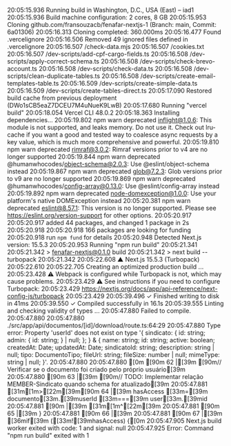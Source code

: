 20:05:15.936 Running build in Washington, D.C., USA (East) – iad1
20:05:15.936 Build machine configuration: 2 cores, 8 GB
20:05:15.953 Cloning github.com/fransouzacb/fenafar-nextjs-1 (Branch: main, Commit: 6a01306)
20:05:16.313 Cloning completed: 360.000ms
20:05:16.477 Found .vercelignore
20:05:16.506 Removed 49 ignored files defined in .vercelignore
20:05:16.507   /check-data.mjs
20:05:16.507   /cookies.txt
20:05:16.507   /dev-scripts/add-cpf-cargo-fields.ts
20:05:16.508   /dev-scripts/apply-correct-schema.ts
20:05:16.508   /dev-scripts/check-brevo-account.ts
20:05:16.508   /dev-scripts/check-data.ts
20:05:16.508   /dev-scripts/clean-duplicate-tables.ts
20:05:16.508   /dev-scripts/create-email-templates-table.ts
20:05:16.509   /dev-scripts/create-simple-data.ts
20:05:16.509   /dev-scripts/create-tables-direct.ts
20:05:17.090 Restored build cache from previous deployment (DWo1sCB5eaZ7DCEU7M4uNueK9LwB)
20:05:17.680 Running "vercel build"
20:05:18.054 Vercel CLI 48.0.2
20:05:18.363 Installing dependencies...
20:05:19.802 npm warn deprecated inflight@1.0.6: This module is not supported, and leaks memory. Do not use it. Check out lru-cache if you want a good and tested way to coalesce async requests by a key value, which is much more comprehensive and powerful.
20:05:19.810 npm warn deprecated rimraf@3.0.2: Rimraf versions prior to v4 are no longer supported
20:05:19.844 npm warn deprecated @humanwhocodes/object-schema@2.0.3: Use @eslint/object-schema instead
20:05:19.867 npm warn deprecated glob@7.2.3: Glob versions prior to v9 are no longer supported
20:05:19.869 npm warn deprecated @humanwhocodes/config-array@0.13.0: Use @eslint/config-array instead
20:05:19.892 npm warn deprecated node-domexception@1.0.0: Use your platform's native DOMException instead
20:05:20.381 npm warn deprecated eslint@8.57.1: This version is no longer supported. Please see https://eslint.org/version-support for other options.
20:05:20.917 
20:05:20.917 added 44 packages, and changed 1 package in 2s
20:05:20.918 
20:05:20.918 166 packages are looking for funding
20:05:20.918   run `npm fund` for details
20:05:20.948 Detected Next.js version: 15.5.3
20:05:20.953 Running "npm run build"
20:05:21.341 
20:05:21.342 > fenafar-nextjs@0.1.0 build
20:05:21.342 > next build --turbopack
20:05:21.342 
20:05:22.608    ▲ Next.js 15.5.3 (Turbopack)
20:05:22.610 
20:05:22.705    Creating an optimized production build ...
20:05:23.428  ⚠ Webpack is configured while Turbopack is not, which may cause problems.
20:05:23.429  ⚠ See instructions if you need to configure Turbopack:
20:05:23.429   https://nextjs.org/docs/app/api-reference/next-config-js/turbopack
20:05:23.429 
20:05:39.496  ✓ Finished writing to disk in 41ms
20:05:39.550  ✓ Compiled successfully in 16.1s
20:05:39.555    Linting and checking validity of types ...
20:05:47.880 Failed to compile.
20:05:47.880 
20:05:47.880 ./src/app/api/documentos/[id]/download/route.ts:64:29
20:05:47.880 Type error: Property 'userId' does not exist on type '{ sindicato: { id: string; admin: { id: string; } | null; }; } & { name: string; id: string; active: boolean; createdAt: Date; updatedAt: Date; sindicatoId: string; description: string | null; tipo: DocumentoTipo; fileUrl: string; fileSize: number | null; mimeType: string | null; }'.
20:05:47.880 
20:05:47.880 [0m [90m 62 |[39m       [90m// Verificar se o documento foi criado pelo próprio usuário[39m
20:05:47.880  [90m 63 |[39m       [90m// TODO: Implementar relação MEMBER-Sindicato quando schema for atualizado[39m
20:05:47.881 [31m[1m>[22m[39m[90m 64 |[39m       hasAccess [33m=[39m documento[33m.[39muserId [33m===[39m user[33m.[39mid
20:05:47.881  [90m    |[39m                             [31m[1m^[22m[39m
20:05:47.881  [90m 65 |[39m     }
20:05:47.881  [90m 66 |[39m
20:05:47.881  [90m 67 |[39m     [36mif[39m ([33m![39mhasAccess) {[0m
20:05:47.905 Next.js build worker exited with code: 1 and signal: null
20:05:47.925 Error: Command "npm run build" exited with 1